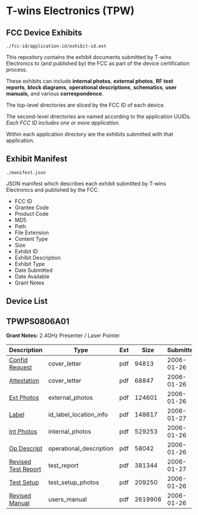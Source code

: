 # T-wins Electronics (TPW)
## FCC Device Exhibits

```
./fcc-id/application-id/exhibit-id.ext
```

This repository contains the exhibit documents submitted by T-wins Electronics to (and published by) the FCC as part of the device certification process.

These exhibits can include **internal photos**, **external photos**, **RF test reports**, **block diagrams**, **operational descriptions**, **schematics**, **user manuals**, and various **correspondence**.

The top-level directories are sliced by the FCC ID of each device.

The second-level directories are named according to the application UUIDs. *Each FCC ID includes one or more application.*

Within each application directory are the exhibits submitted with that application. 

## Exhibit Manifest

```
./manifest.json
```

JSON manifest which describes each exhibit submitted by T-wins Electronics and published by the FCC.

- FCC ID
- Grantee Code
- Product Code
- MD5
- Path
- File Extension
- Content Type
- Size
- Exhibit ID
- Exhibit Description
- Exhibit Type
- Date Submitted
- Date Available
- Grant Notes

## Device List
## TPWPS0806A01
**Grant Notes:** 2.4GHz Presenter / Laser Pointer

| Description | Type | Ext | Size | Submitted | Available |
| ----------- | ---- | --- | ---- | --------- | --------- |
| [Confid Request](TPWPS0806A01/ddd642bedcf4d429d4f606de340ac993/623036.pdf) | cover_letter | pdf | 94813 | 2006-01-26 | 2006-01-20 |
| [Attestation](TPWPS0806A01/ddd642bedcf4d429d4f606de340ac993/623037.pdf) | cover_letter | pdf | 68847 | 2006-01-26 | 2006-01-20 |
| [Ext Photos](TPWPS0806A01/ddd642bedcf4d429d4f606de340ac993/623039.pdf) | external_photos | pdf | 124601 | 2006-01-26 | 2006-01-20 |
| [Label](TPWPS0806A01/ddd642bedcf4d429d4f606de340ac993/623534.pdf) | id_label_location_info | pdf | 148617 | 2006-01-27 | 2006-01-20 |
| [Int Photos](TPWPS0806A01/ddd642bedcf4d429d4f606de340ac993/623040.pdf) | internal_photos | pdf | 529253 | 2006-01-26 | 2006-01-20 |
| [Op Descript](TPWPS0806A01/ddd642bedcf4d429d4f606de340ac993/623041.pdf) | operational_description | pdf | 58042 | 2006-01-26 | 2006-01-20 |
| [Revised Test Report](TPWPS0806A01/ddd642bedcf4d429d4f606de340ac993/623559.pdf) | test_report | pdf | 381344 | 2006-01-27 | 2006-01-20 |
| [Test Setup](TPWPS0806A01/ddd642bedcf4d429d4f606de340ac993/623043.pdf) | test_setup_photos | pdf | 209250 | 2006-01-26 | 2006-01-20 |
| [Revised Manual](TPWPS0806A01/ddd642bedcf4d429d4f606de340ac993/623044.pdf) | users_manual | pdf | 2619908 | 2006-01-26 | 2006-01-20 |
